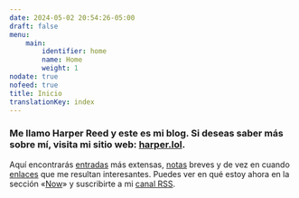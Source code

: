 ```yaml
---
date: 2024-05-02 20:54:26-05:00
draft: false
menu:
    main:
        identifier: home
        name: Home
        weight: 1
nodate: true
nofeed: true
title: Inicio
translationKey: index
---
```


### Me llamo Harper Reed y este es mi blog. Si deseas saber más sobre mí, visita mi sitio web: [harper.lol](https://harper.lol).

Aquí encontrarás [entradas](/posts) más extensas, [notas](/notes) breves y de vez en cuando [enlaces](/links) que me resultan interesantes. Puedes ver en qué estoy ahora en la sección «[Now](/now)» y suscribirte a mi [canal RSS](/index.xml).
